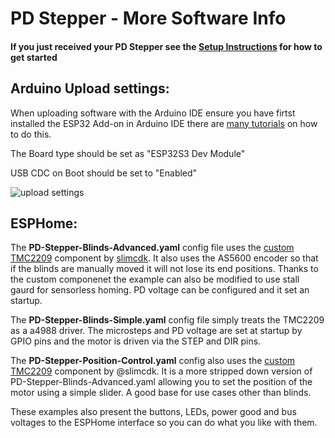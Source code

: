 # **PD Stepper** - More Software Info

#### If you just received your PD Stepper see the [Setup Instructions](https://github.com/joshr120/PD-Stepper/tree/main/Getting%20Started) for how to get started

## Arduino Upload settings: ##
When uploading software with the Arduino IDE ensure you have firtst installed the ESP32 Add-on in Arduino IDE there are [many tutorials](https://randomnerdtutorials.com/installing-esp32-arduino-ide-2-0/) on how to do this.

The Board type should be set as "ESP32S3 Dev Module"

USB CDC on Boot should be set to "Enabled"

![upload settings](https://github.com/joshr120/PD-Stepper/assets/120012174/f002548a-ec56-4bae-93c7-10ec5e83b6d1)


## ESPHome: ##
The **PD-Stepper-Blinds-Advanced.yaml** config file uses the [custom TMC2209](https://github.com/slimcdk/esphome-custom-components/tree/master/esphome/components/tmc2209) component by [slimcdk](https://github.com/slimcdk). It also uses the AS5600 encoder so that if the blinds are manually moved it will not lose its end positions. Thanks to the custom componenet the example can also be modified to use stall gaurd for sensorless homing. PD voltage can be configured and it set an startup.

The **PD-Stepper-Blinds-Simple.yaml** config file simply treats the TMC2209 as a a4988 driver. The microsteps and PD voltage are set at startup by GPIO pins and the motor is driven via the STEP and DIR pins.

The **PD-Stepper-Position-Control.yaml** config also uses the [custom TMC2209](https://github.com/slimcdk/esphome-custom-components/tree/master/esphome/components/tmc2209) component by @slimcdk. It is a more stripped down version of PD-Stepper-Blinds-Advanced.yaml allowing you to set the position of the motor using a simple slider. A good base for use cases other than blinds.

These examples also present the buttons, LEDs, power good and bus voltages to the ESPHome interface so you can do what you like with them.

